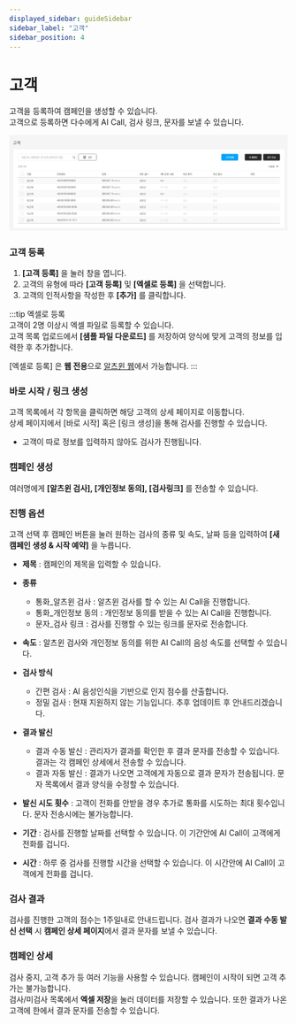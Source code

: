 ```yaml
---
displayed_sidebar: guideSidebar
sidebar_label: "고객"
sidebar_position: 4
---
```


# 고객

고객을 등록하여 캠페인을 생성할 수 있습니다.  
고객으로 등록하면 다수에게 AI Call, 검사 링크, 문자를 보낼 수 있습니다.  

<img
  src="/img/customer_1.jpg"
  alt="customer_1"
/>

### 고객 등록 

1. **[고객 등록]** 을 눌러 창을 엽니다.  
2. 고객의 유형에 따라 **[고객 등록]** 및 **[엑셀로 등록]** 을 선택합니다.
3. 고객의 인적사항을 작성한 후 **[추가]** 를 클릭합니다.  

:::tip 엑셀로 등록  
고객이 2명 이상시 엑셀 파일로 등록할 수 있습니다.  
고객 목록 업로드에서 **[샘플 파일 다운로드]** 를 저장하여 양식에 맞게 고객의 정보를 입력한 후 추가합니다.

[엑셀로 등록] 은 **웹 전용**으로 [알츠윈 웹](https://www.alzwin.com/)에서 가능합니다. 
:::


### 바로 시작 / 링크 생성

고객 목록에서 각 항목을 클릭하면 해당 고객의 상세 페이지로 이동합니다.  
상세 페이지에서 [바로 시작] 혹은 [링크 생성]을 통해 검사를 진행할 수 있습니다.

- 고객이 따로 정보를 입력하지 않아도 검사가 진행됩니다.


### 캠페인 생성  

여러명에게 **[알츠윈 검사], [개인정보 동의], [검사링크]** 를 전송할 수 있습니다.  

### 진행 옵션

고객 선택 후 캠페인 버튼을 눌러 원하는 검사의 종류 및 속도, 날짜 등을 입력하여 **[새 캠페인 생성 & 시작 예약]** 을 누릅니다.  

- **제목** : 캠페인의 제목을 입력할 수 있습니다.
  
- **종류**
  - 통화_알츠윈 검사 : 알츠윈 검사를 할 수 있는 AI Call을 진행합니다.
  - 통화_개인정보 동의 : 개인정보 동의를 받을 수 있는 AI Call을 진행합니다.
  - 문자_검사 링크 : 검사를 진행할 수 있는 링크를 문자로 전송합니다.  
    
- **속도** : 알츠윈 검사와 개인정보 동의를 위한 AI Call의 음성 속도를 선택할 수 있습니다.
  
- **검사 방식**
  - 간편 검사 : AI 음성인식을 기반으로 인지 점수를 산출합니다.
  - 정밀 검사 : 현재 지원하지 않는 기능입니다. 추후 업데이트 후 안내드리겠습니다.

- **결과 발신**
  - 결과 수동 발신 : 관리자가 결과를 확인한 후 결과 문자를 전송할 수 있습니다. 결과는 각 캠페인 상세에서 전송할 수 있습니다.
  - 결과 자동 발신 : 결과가 나오면 고객에게 자동으로 결과 문자가 전송됩니다. 문자 목록에서 결과 양식을 수정할 수 있습니다.
 
- **발신 시도 횟수** : 고객이 전화를 안받을 경우 추가로 통화를 시도하는 최대 횟수입니다. 문자 전송시에는 불가능합니다.  
    
- **기간** : 검사를 진행할 날짜를 선택할 수 있습니다. 이 기간안에 AI Call이 고객에게 전화를 겁니다.
- **시간** : 하루 중 검사를 진행할 시간을 선택할 수 있습니다. 이 시간안에 AI Call이 고객에게 전화를 겁니다.

### 검사 결과

검사를 진행한 고객의 점수는 1주일내로 안내드립니다.
검사 결과가 나오면 **결과 수동 발신 선택** 시  **캠페인 상세 페이지**에서 결과 문자를 보낼 수 있습니다.  

### 캠페인 상세  

검사 중지, 고객 추가 등 여러 기능을 사용할 수 있습니다. 캠페인이 시작이 되면 고객 추가는 불가능합니다.  
검사/미검사 목록에서 **엑셀 저장**을 눌러 데이터를 저장할 수 있습니다. 또한 결과가 나온 고객에 한에서 결과 문자를 전송할 수 있습니다.  
